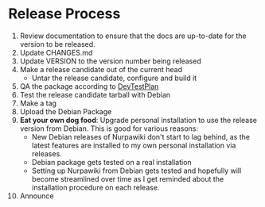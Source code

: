Release Process
===============

 1. Review documentation to ensure that the docs are up-to-date
    for the version to be released.
 2. Update CHANGES.md
 3. Update VERSION to the version number being released
 4. Make a release candidate out of the current head
    * Untar the release candidate, configure and build it
 5. QA the package according to [DevTestPlan](DevTestPlan.md)
 6. Test the release candidate tarball with Debian
 7. Make a tag
 8. Upload the Debian Package
 9. **Eat your own dog food**: Upgrade personal installation to use
    the release version from Debian.  This is good for various
    reasons:
    * New Debian releases of Nurpawiki don't start to lag behind, as
      the latest features are installed to my own personal
      installation via releases.
    * Debian package gets tested on a real installation
    * Setting up Nurpawiki from Debian gets tested and hopefully will
      become streamlined over time as I get reminded about the
      installation procedure on each release.
 10. Announce
